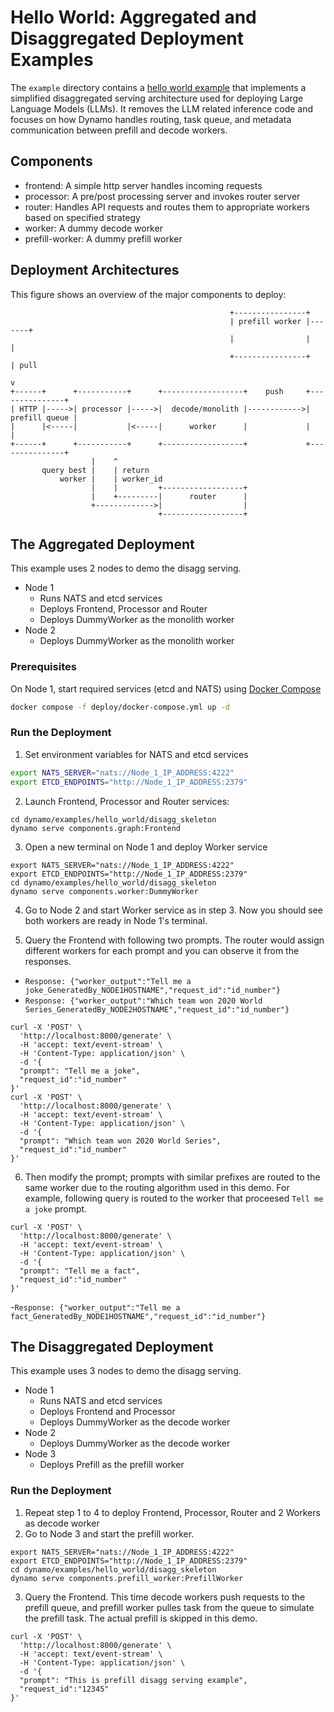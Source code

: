 <!--
SPDX-FileCopyrightText: Copyright (c) 2025 NVIDIA CORPORATION & AFFILIATES.
All rights reserved.
SPDX-License-Identifier: Apache-2.0

Licensed under the Apache License, Version 2.0 (the "License");
you may not use this file except in compliance with the License.
You may obtain a copy of the License at

http://www.apache.org/licenses/LICENSE-2.0

Unless required by applicable law or agreed to in writing, software
distributed under the License is distributed on an "AS IS" BASIS,
WITHOUT WARRANTIES OR CONDITIONS OF ANY KIND, either express or implied.
See the License for the specific language governing permissions and
limitations under the License.
-->

# Hello World: Aggregated and Disaggregated Deployment Examples

The `example` directory contains a [hello world example](../examples/hello_world.md) that implements a simplified disaggregated serving architecture used for deploying Large Language Models (LLMs). It removes the LLM related inference code and focuses on how Dynamo handles routing, task queue, and metadata communication between prefill and decode workers.

## Components

- frontend: A simple http server handles incoming requests
- processor: A pre/post processing server and invokes router server
- router: Handles API requests and routes them to appropriate workers based on specified strategy
- worker: A dummy decode worker
- prefill-worker: A dummy prefill worker

## Deployment Architectures

This figure shows an overview of the major components to deploy:

```
                                                 +----------------+
                                                 | prefill worker |-------+
                                                 |                |       |
                                                 +----------------+       | pull
                                                                          v
+------+      +-----------+      +------------------+    push     +---------------+
| HTTP |----->| processor |----->|  decode/monolith |------------>| prefill queue |
|      |<-----|           |<-----|      worker      |             |               |
+------+      +-----------+      +------------------+             +---------------+
                  |    ^
       query best |    | return
           worker |    | worker_id
                  |    |         +------------------+
                  |    +---------|      router      |
                  +------------->|                  |
                                 +------------------+

```

## The Aggregated Deployment

This example uses 2 nodes to demo the disagg serving.
- Node 1
  - Runs NATS and etcd services
  - Deploys Frontend, Processor and Router
  - Deploys DummyWorker as the monolith worker
- Node 2
  - Deploys DummyWorker as the monolith worker

### Prerequisites
On Node 1, start required services (etcd and NATS) using [Docker Compose](https://github.com/ai-dynamo/dynamo/blob/main/deploy/docker-compose.yml)
```bash
docker compose -f deploy/docker-compose.yml up -d
```

### Run the Deployment

1. Set environment variables for NATS and etcd services

```bash
export NATS_SERVER="nats://Node_1_IP_ADDRESS:4222"
export ETCD_ENDPOINTS="http://Node_1_IP_ADDRESS:2379"
```

2. Launch Frontend, Processor and Router services:
```
cd dynamo/examples/hello_world/disagg_skeleton
dynamo serve components.graph:Frontend
```

3. Open a new terminal on Node 1 and deploy Worker service
```
export NATS_SERVER="nats://Node_1_IP_ADDRESS:4222"
export ETCD_ENDPOINTS="http://Node_1_IP_ADDRESS:2379"
cd dynamo/examples/hello_world/disagg_skeleton
dynamo serve components.worker:DummyWorker
```

4. Go to Node 2 and start Worker service as in step 3.
Now you should see both workers are ready in Node 1's terminal.

5. Query the Frontend with following two prompts. The router would assign different workers for each prompt and you can observe it from the responses.
- `Response: {"worker_output":"Tell me a joke_GeneratedBy_NODE1HOSTNAME","request_id":"id_number"}`
- `Response: {"worker_output":"Which team won 2020 World Series_GeneratedBy_NODE2HOSTNAME","request_id":"id_number"}`
```
curl -X 'POST' \
  'http://localhost:8000/generate' \
  -H 'accept: text/event-stream' \
  -H 'Content-Type: application/json' \
  -d '{
  "prompt": "Tell me a joke",
  "request_id":"id_number"
}'
curl -X 'POST' \
  'http://localhost:8000/generate' \
  -H 'accept: text/event-stream' \
  -H 'Content-Type: application/json' \
  -d '{
  "prompt": "Which team won 2020 World Series",
  "request_id":"id_number"
}'
```
6. Then modify the prompt; prompts with similar prefixes are routed to the same worker due to the routing algorithm used in this demo. For example, following query is routed to the worker that proceesed `Tell me a joke` prompt.
```
curl -X 'POST' \
  'http://localhost:8000/generate' \
  -H 'accept: text/event-stream' \
  -H 'Content-Type: application/json' \
  -d '{
  "prompt": "Tell me a fact",
  "request_id":"id_number"
}'
```
-`Response: {"worker_output":"Tell me a fact_GeneratedBy_NODE1HOSTNAME","request_id":"id_number"}`

## The Disaggregated Deployment

This example uses 3 nodes to demo the disagg serving.
- Node 1
  - Runs NATS and etcd services
  - Deploys Frontend and Processor
  - Deploys DummyWorker as the decode worker
- Node 2
  - Deploys DummyWorker as the decode worker
- Node 3
  - Deploys Prefill as the prefill worker

### Run the Deployment
1. Repeat step 1 to 4 to deploy Frontend, Processor, Router and 2 Workers as decode worker
2. Go to Node 3 and start the prefill worker.
```
export NATS_SERVER="nats://Node_1_IP_ADDRESS:4222"
export ETCD_ENDPOINTS="http://Node_1_IP_ADDRESS:2379"
cd dynamo/examples/hello_world/disagg_skeleton
dynamo serve components.prefill_worker:PrefillWorker
```
3. Query the Frontend. This time decode workers push requests to the prefill queue, and prefill worker pulles task from the queue to simulate the prefill task. The actual prefill is skipped in this demo.
```
curl -X 'POST' \
  'http://localhost:8000/generate' \
  -H 'accept: text/event-stream' \
  -H 'Content-Type: application/json' \
  -d '{
  "prompt": "This is prefill disagg serving example",
  "request_id":"12345"
}'
```

